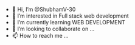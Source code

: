 - 👋 Hi, I’m @ShubhamV-30
- 👀 I’m interested in Full stack web development
- 🌱 I’m currently learning WEB DEVELOPMENT
- 💞️ I’m looking to collaborate on ...
- 📫 How to reach me ...

<!---
ShubhamV-30/ShubhamV-30 is a ✨ special ✨ repository because its `README.md` (this file) appears on your GitHub profile.
You can click the Preview link to take a look at your changes.
--->
